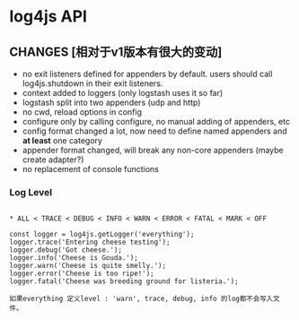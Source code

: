 # log4js API

[](https://nomiddlename.github.io/log4js-node/index.html)

## CHANGES [相对于v1版本有很大的变动]

- no exit listeners defined for appenders by default. users should call log4js.shutdown in their exit listeners.
- context added to loggers (only logstash uses it so far)
- logstash split into two appenders (udp and http)
- no cwd, reload options in config
- configure only by calling configure, no manual adding of appenders, etc
- config format changed a lot, now need to define named appenders and **at least** one category
- appender format changed, will break any non-core appenders (maybe create adapter?)
- no replacement of console functions


### Log Level

```

* ALL < TRACE < DEBUG < INFO < WARN < ERROR < FATAL < MARK < OFF

const logger = log4js.getLogger('everything');
logger.trace('Entering cheese testing');
logger.debug('Got cheese.');
logger.info('Cheese is Gouda.');
logger.warn('Cheese is quite smelly.');
logger.error('Cheese is too ripe!');
logger.fatal('Cheese was breeding ground for listeria.');

如果everything 定义level : 'warn', trace, debug, info 的log都不会写入文件。

```

